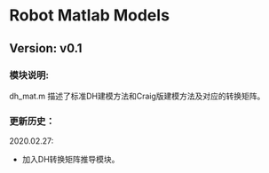 Robot Matlab Models
========================

Version: v0.1
-----------------

### 模块说明:
dh_mat.m 描述了标准DH建模方法和Craig版建模方法及对应的转换矩阵。

### 更新历史：
2020.02.27: <div>
* 加入DH转换矩阵推导模块。

